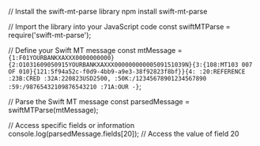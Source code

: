 // Install the swift-mt-parse library
npm install swift-mt-parse

// Import the library into your JavaScript code
const swiftMTParse = require('swift-mt-parse');

// Define your Swift MT message
const mtMessage = `
{1:F01YOURBANKXAXXX0000000000}{2:O1031609050915YOURBANKXAXXX00000000000509151039N}{3:{108:MT103 007 OF 010}{121:5f94a52c-f0d9-4bb9-a9e3-38f92823f8bf}}{4:
:20:REFERENCE
:23B:CRED
:32A:220823USD2500,
:50K:/12345678901234567890
:59:/98765432109876543210
:71A:OUR
-}
`;

// Parse the Swift MT message
const parsedMessage = swiftMTParse(mtMessage);

// Access specific fields or information
console.log(parsedMessage.fields[20]); // Access the value of field 20
